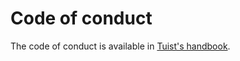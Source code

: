 # Code of conduct

The code of conduct is available in [Tuist's handbook](https://handbook.tuist.io/people/code-of-conduct.html).